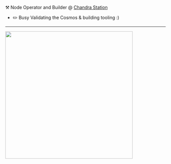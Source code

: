 :hammer_and_pick: Node Operator and Builder @ [Chandra Station](https://chandrastation.com)
-   :pencil2: Busy Validating the Cosmos & building tooling :)

---

<img align='center' src='https://user-images.githubusercontent.com/87731208/177434745-3c3d322d-46c5-47a7-bc6b-4d5c3f48533f.gif' width='400'>
